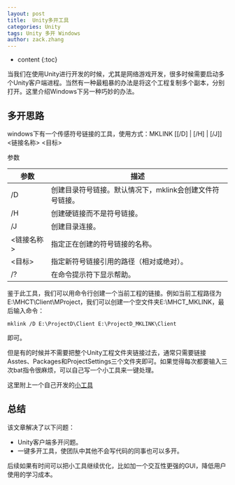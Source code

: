 ```yaml
---
layout: post
title:  Unity多开工具
categories: Unity
tags: Unity 多开 Windows
author: zack.zhang
---
```


* content
{:toc}

当我们在使用Unity进行开发的时候，尤其是网络游戏开发，很多时候需要启动多个Unity客户端进程。当然有一种最粗暴的办法是将这个工程复制多个副本，分别打开。这里介绍Windows下另一种巧妙的办法。

<!-- more -->

## 多开思路

windows下有一个传感符号链接的工具，使用方式：MKLINK \[\[/D\] \| \[/H\] \| \[/J\]\] &lt;链接名称&gt; &lt;目标&gt;

参数

<table>
  <thead>
    <tr>
      <th>参数</th>
      <th>描述</th>
    </tr>
  </thead>
  <tbody>
	<tr>
      <td>&#47;D</td>
      <td>创建目录符号链接。默认情况下，mklink会创建文件符号链接。</td>
    </tr>
	<tr>
      <td>&#47;H</td>
      <td>创建硬链接而不是符号链接。</td>
    </tr>
	<tr>
      <td>&#47;J</td>
      <td>创建目录连接。</td>
    </tr>
	<tr>
      <td>&lt;链接名称&gt</td>
      <td>指定正在创建的符号链接的名称。</td>
    </tr>
	<tr>
      <td>&lt;目标&gt;</td>
      <td>指定新符号链接引用的路径（相对或绝对）。</td>
    </tr>
	<tr>
      <td>&#47;?</td>
      <td>在命令提示符下显示帮助。</td>
    </tr>
  </tbody>
</table>

鉴于此工具，我们可以用命令行创建一个当前工程的链接。例如当前工程路径为E:\MHCT\Client\MProject，我们可以创建一个空文件夹E:\MHCT_MKLINK，最后输入命令：

```shell
mklink /D E:\ProjectD\Client E:\ProjectD_MKLINK\Client
```

即可。

但是有的时候并不需要把整个Unity工程文件夹链接过去，通常只需要链接Asstes、Packages和ProjectSettings三个文件夹即可。如果觉得每次都要输入三次bat指令很麻烦，可以自己写一个小工具来一键处理。

这里附上一个自己开发的<a href="https://github.com/zd304/UnityMultiOpen">小工具</a>

## 总结

该文章解决了以下问题：

* Unity客户端多开问题。
* 一键多开工具，使团队中其他不会写代码的同事也可以多开。

后续如果有时间可以把小工具继续优化，比如加一个交互性更强的GUI，降低用户使用的学习成本。